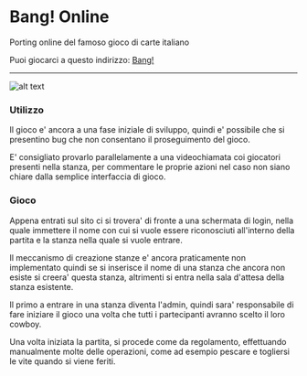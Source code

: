 # Bang! Online

Porting online del famoso gioco di carte italiano

Puoi giocarci a questo indirizzo: [Bang!](https://bangonlinecard.web.app/)
- - -
![alt text](./screenshoots/GameScreen1.png)
### Utilizzo 
Il gioco e' ancora a una fase iniziale di sviluppo, quindi e' possibile che si presentino bug che non consentano il proseguimento del gioco.

E' consigliato provarlo parallelamente a una videochiamata coi giocatori presenti nella stanza, per commentare le proprie azioni nel caso non siano chiare dalla semplice interfaccia di gioco.

### Gioco
Appena entrati sul sito ci si trovera' di fronte a una schermata di login, nella quale immettere il nome con cui si vuole essere riconosciuti all'interno della partita e la stanza nella quale si vuole entrare.

Il meccanismo di creazione stanze e' ancora praticamente non implementato quindi se si inserisce il nome di una stanza che ancora non esiste si creera' questa stanza, altrimenti si entra nella sala d'attesa della stanza esistente.

Il primo a entrare in una stanza diventa l'admin, quindi sara' responsabile di fare iniziare il gioco una volta che tutti i partecipanti avranno scelto il loro cowboy.

Una volta iniziata la partita, si procede come da regolamento, effettuando manualmente molte delle operazioni, come ad esempio pescare e togliersi le vite quando si viene feriti.


